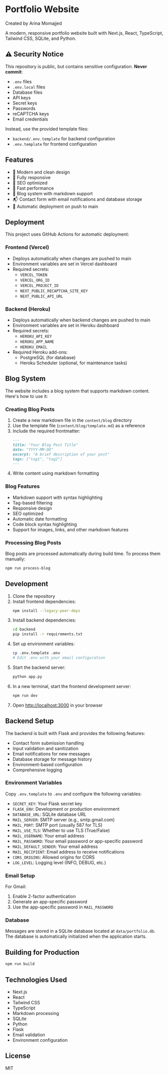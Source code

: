 # Portfolio Website

Created by Arina Momajjed

A modern, responsive portfolio website built with Next.js, React, TypeScript, Tailwind CSS, SQLite, and Python.

## ⚠️ Security Notice

This repository is public, but contains sensitive configuration. **Never commit**:
- `.env` files
- `.env.local` files
- Database files
- API keys
- Secret keys
- Passwords
- reCAPTCHA keys
- Email credentials

Instead, use the provided template files:
- `backend/.env.template` for backend configuration
- `.env.template` for frontend configuration

## Features

- 🎨 Modern and clean design
- 📱 Fully responsive
- 🎯 SEO optimized
- 🚀 Fast performance
- 📝 Blog system with markdown support
- 📬 Contact form with email notifications and database storage
- 🔄 Automatic deployment on push to main

## Deployment

This project uses GitHub Actions for automatic deployment:

### Frontend (Vercel)
- Deploys automatically when changes are pushed to main
- Environment variables are set in Vercel dashboard
- Required secrets:
  - `VERCEL_TOKEN`
  - `VERCEL_ORG_ID`
  - `VERCEL_PROJECT_ID`
  - `NEXT_PUBLIC_RECAPTCHA_SITE_KEY`
  - `NEXT_PUBLIC_API_URL`

### Backend (Heroku)
- Deploys automatically when backend changes are pushed to main
- Environment variables are set in Heroku dashboard
- Required secrets:
  - `HEROKU_API_KEY`
  - `HEROKU_APP_NAME`
  - `HEROKU_EMAIL`
- Required Heroku add-ons:
  - PostgreSQL (for database)
  - Heroku Scheduler (optional, for maintenance tasks)

## Blog System

The website includes a blog system that supports markdown content. Here's how to use it:

### Creating Blog Posts

1. Create a new markdown file in the `content/blog` directory
2. Use the template file (`content/blog/template.md`) as a reference
3. Include the required frontmatter:
   ```markdown
   ---
   title: "Your Blog Post Title"
   date: "YYYY-MM-DD"
   excerpt: "A brief description of your post"
   tags: ["tag1", "tag2"]
   ---
   ```
4. Write content using markdown formatting

### Blog Features

- Markdown support with syntax highlighting
- Tag-based filtering
- Responsive design
- SEO optimized
- Automatic date formatting
- Code block syntax highlighting
- Support for images, links, and other markdown features

### Processing Blog Posts

Blog posts are processed automatically during build time.
To process them manually:

```bash
npm run process-blog
```

## Development

1. Clone the repository
2. Install frontend dependencies:
   ```bash
   npm install --legacy-peer-deps
   ```
3. Install backend dependencies:
   ```bash
   cd backend
   pip install -r requirements.txt
   ```
4. Set up environment variables:
   ```bash
   cp .env.template .env
   # Edit .env with your email configuration
   ```
5. Start the backend server:
   ```bash
   python app.py
   ```
6. In a new terminal, start the frontend development server:
   ```bash
   npm run dev
   ```
7. Open [http://localhost:3000](http://localhost:3000) in your browser

## Backend Setup

The backend is built with Flask and provides the following features:

- Contact form submission handling
- Input validation and sanitization
- Email notifications for new messages
- Database storage for message history
- Environment-based configuration
- Comprehensive logging

### Environment Variables

Copy `.env.template` to `.env` and configure the following variables:

- `SECRET_KEY`: Your Flask secret key
- `FLASK_ENV`: Development or production environment
- `DATABASE_URL`: SQLite database URL
- `MAIL_SERVER`: SMTP server (e.g., smtp.gmail.com)
- `MAIL_PORT`: SMTP port (usually 587 for TLS)
- `MAIL_USE_TLS`: Whether to use TLS (True/False)
- `MAIL_USERNAME`: Your email address
- `MAIL_PASSWORD`: Your email password or app-specific password
- `MAIL_DEFAULT_SENDER`: Your email address
- `MAIL_RECIPIENT`: Email address to receive notifications
- `CORS_ORIGINS`: Allowed origins for CORS
- `LOG_LEVEL`: Logging level (INFO, DEBUG, etc.)

### Email Setup

For Gmail:
1. Enable 2-factor authentication
2. Generate an app-specific password
3. Use the app-specific password in `MAIL_PASSWORD`

### Database

Messages are stored in a SQLite database located at `data/portfolio.db`. The database is automatically initialized when the application starts.

## Building for Production

```bash
npm run build
```

## Technologies Used

- Next.js
- React
- Tailwind CSS
- TypeScript
- Markdown processing
- SQLite
- Python
- Flask
- Email validation
- Environment configuration

## License

MIT
